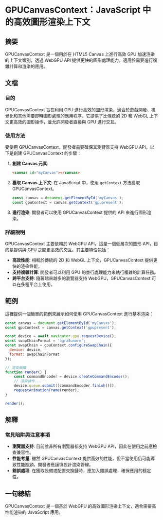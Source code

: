 <!--
Meta Description: # GPUCanvasContext：JavaScript 中的高效圖形渲染上下文 ## 摘要 GPUCanvasContext 是一個用於在 HTML5 Canvas 上進行高效 GPU 加速渲染的上下文類別，透過 WebGPU API 提供更快的圖形處理能力，適用於需要進行複雜計算和渲染的應用。...
Meta Keywords: gpucanvascontext, canvas, const, gpu, webgpu
-->

# GPUCanvasContext：JavaScript 中的高效圖形渲染上下文

## 摘要
GPUCanvasContext 是一個用於在 HTML5 Canvas 上進行高效 GPU 加速渲染的上下文類別，透過 WebGPU API 提供更快的圖形處理能力，適用於需要進行複雜計算和渲染的應用。

## 文檔
### 目的
GPUCanvasContext 旨在利用 GPU 進行高效的圖形渲染，適合於遊戲開發、視覺化和其他需要即時圖形處理的應用程序。它提供了比傳統的 2D 和 WebGL 上下文更高效的圖形操作，並允許開發者直接與 GPU 進行交互。

### 使用方法
要使用 GPUCanvasContext，開發者需要確保其瀏覽器支持 WebGPU API。以下是創建 GPUCanvasContext 的步驟：

1. **創建 Canvas 元素**:
   ```html
   <canvas id="myCanvas"></canvas>
   ```

2. **獲取 Canvas 上下文**:
   在 JavaScript 中，使用 `getContext` 方法獲取 GPUCanvasContext。
   ```javascript
   const canvas = document.getElementById('myCanvas');
   const gpuContext = canvas.getContext('gpupresent');
   ```

3. **進行渲染**:
   開發者可以使用 GPUCanvasContext 提供的 API 來進行圖形渲染。

### 詳細說明
GPUCanvasContext 主要依賴於 WebGPU API，這是一個低層次的圖形 API，目的是提供與 GPU 之間更高效的交互。其主要特性包括：

- **高效性能**: 相較於傳統的 2D 和 WebGL 上下文，GPUCanvasContext 提供更快的渲染性能。
- **支持複雜計算**: 開發者可以利用 GPU 的並行處理能力來執行複雜的計算任務。
- **跨平台支持**: 隨著越來越多的瀏覽器支持 WebGPU，GPUCanvasContext 可以在多種平台上使用。

## 範例
這裡提供一個簡單的範例來展示如何使用 GPUCanvasContext 進行基本渲染：

```javascript
const canvas = document.getElementById('myCanvas');
const gpuContext = canvas.getContext('gpupresent');

const device = await navigator.gpu.requestDevice();
const swapChainFormat = 'bgra8unorm';
const swapChain = gpuContext.configureSwapChain({
  device: device,
  format: swapChainFormat
});

// 渲染循環
function render() {
    const commandEncoder = device.createCommandEncoder();
    // 渲染操作...
    device.queue.submit([commandEncoder.finish()]);
    requestAnimationFrame(render);
}

render();
```

## 解釋
### 常見陷阱與注意事項
- **瀏覽器支持**: 目前並非所有瀏覽器都支持 WebGPU API，因此在使用之前應檢查兼容性。
- **性能考量**: 雖然 GPUCanvasContext 提供高效的性能，但不當使用仍可能導致性能瓶頸，開發者應謹慎設計渲染管線。
- **錯誤處理**: 在獲取設備或配置交換鏈時，應加入錯誤處理，確保應用的穩定性。

## 一句總結
GPUCanvasContext 是一個基於 WebGPU 的高效圖形渲染上下文，適合需要高性能渲染的 JavaScript 應用。